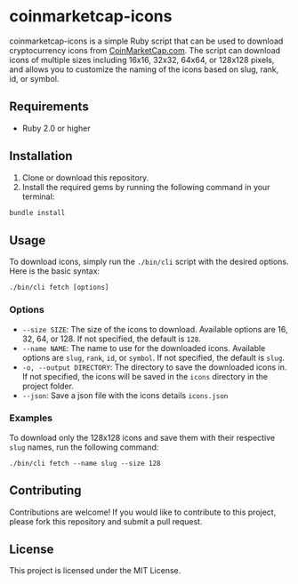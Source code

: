 

# coinmarketcap-icons

coinmarketcap-icons is a simple Ruby script that can be used to download cryptocurrency icons from [CoinMarketCap.com](https://coinmarketcap.com/). The script can download icons of multiple sizes including 16x16, 32x32, 64x64, or 128x128 pixels, and allows you to customize the naming of the icons based on slug, rank, id, or symbol.

## Requirements

- Ruby 2.0 or higher

## Installation

1. Clone or download this repository.
2. Install the required gems by running the following command in your terminal: 
```sh
bundle install
```

## Usage

To download icons, simply run the `./bin/cli` script with the desired options. Here is the basic syntax:

```
./bin/cli fetch [options]
```

### Options

- `--size SIZE`: The size of the icons to download. Available options are 16, 32, 64, or 128. If not specified, the default is `128`.
- `--name NAME`: The name to use for the downloaded icons. Available options are `slug`, `rank`, `id`, or `symbol`. If not specified, the default is `slug`.
- `-o, --output DIRECTORY`: The directory to save the downloaded icons in. If not specified, the icons will be saved in the `icons` directory in the project folder.
- `--json`: Save a json file with the icons details `icons.json`

### Examples

To download only the 128x128 icons and save them with their respective `slug` names, run the following command:

```
./bin/cli fetch --name slug --size 128
```

## Contributing

Contributions are welcome! If you would like to contribute to this project, please fork this repository and submit a pull request.

## License

This project is licensed under the MIT License.